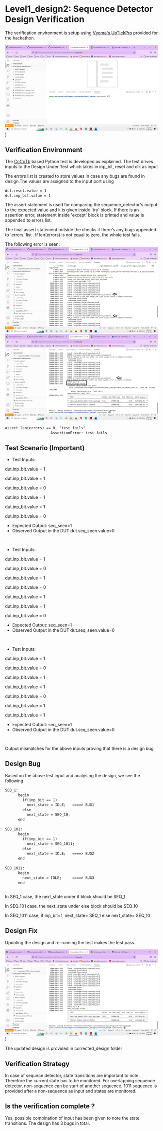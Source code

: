 # Level1_design2: Sequence Detector Design Verification

The verification environment is setup using [Vyoma's UpTickPro](https://vyomasystems.com) provided for the hackathon.


![](https://github.com/vyomasystems-lab/challenges-vinisha2410/blob/master/images/Gitpod%20id.png))

## Verification Environment

The [CoCoTb](https://www.cocotb.org/) based Python test is developed as explained. The test drives inputs to the Design Under
Test which takes in inp_bit, reset and clk as input

The errors list is created to store values in case any bugs are found in design.The values are assigned to the input port using 
```
dut.reset.value = 1
dut.inp_bit.value = 1
```

The assert statement is used for comparing the sequence_detector's output to the expected value and it is given inside 'try' block. If there is an assertion error, statement inside 'except' block is printed and value is appended to errors list.

The final assert statement outside the checks if there's any bugs appended to 'errors' list
. If len(errors) is not equal to zero, the whole test fails.

The following error is seen:
![](https://github.com/vyomasystems-lab/challenges-vinisha2410/blob/master/images/seq_failed_test.png)
![](https://github.com/vyomasystems-lab/challenges-vinisha2410/blob/master/images/seq_failed_test%20(2).png)
```
assert len(errors) == 0, "test fails"
                     AssertionError: test fails
```
## Test Scenario **(Important)**
- Test Inputs: 

dut.inp_bit.value = 1

dut.inp_bit.value = 1

dut.inp_bit.value = 0

dut.inp_bit.value = 1

dut.inp_bit.value = 1

dut.inp_bit.value = 0
- Expected Output: seq_seen=1
- Observed Output in the DUT dut.seq_seen.value=0
<br/>

- Test Inputs: 
 
dut.inp_bit.value = 1

dut.inp_bit.value = 0

dut.inp_bit.value = 1

dut.inp_bit.value = 0

dut.inp_bit.value = 1

dut.inp_bit.value = 1

dut.inp_bit.value = 0

- Expected Output: seq_seen=1
- Observed Output in the DUT dut.seq_seen.value=0
<br/>

- Test Inputs: 

dut.inp_bit.value = 1

dut.inp_bit.value = 0

dut.inp_bit.value = 1

dut.inp_bit.value = 1

dut.inp_bit.value = 0

dut.inp_bit.value = 1

dut.inp_bit.value = 1

- Expected Output: seq_seen=1
- Observed Output in the DUT dut.seq_seen.value=0
<br/>


Output mismatches for the above inputs proving that there is a design bug

## Design Bug
Based on the above test input and analysing the design, we see the following

```
SEQ_1:
      begin
        if(inp_bit == 1)
          next_state = IDLE;   ====> BUG1
        else
          next_state = SEQ_10;
      end
      
SEQ_101:
      begin
        if(inp_bit == 1)
          next_state = SEQ_1011;
        else
          next_state = IDLE;   ====> BUG2
      end
      
SEQ_1011:
      begin
        next_state = IDLE;     ====> BUG3
      end
 
```
In SEQ_1 case, the next_state under if block should be SEQ_1

In SEQ_101 case, the next_state under else block should be SEQ_10

In SEQ_1011 case, if inp_bit=1, next_state= SEQ_1 else next_state= SEQ_10

## Design Fix
Updating the design and re-running the test makes the test pass.

![](https://github.com/vyomasystems-lab/challenges-vinisha2410/blob/master/images/seq_passed_test.png))

The updated design is provided in corrected_design folder

## Verification Strategy
In case of sequnce detector, state transitions are important to note. Therefore the current state has to be monitored. For overlapping sequence detector, non-sequence can be start of another sequence. 1011 sequence is provided after a non-sequence as input and states are monitored. 

## Is the verification complete ?
Yes, possible combination of input has been given to note the state transitions. The design has 3 bugs in total.
